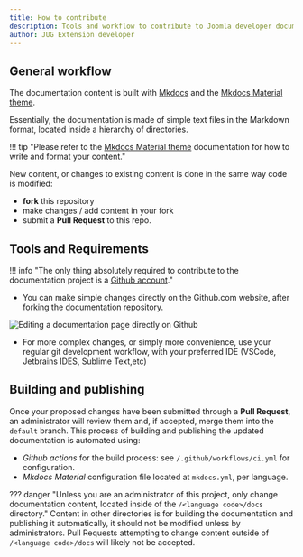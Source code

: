 ```yaml
---
title: How to contribute
description: Tools and workflow to contribute to Joomla developer documentation
author: JUG Extension developer
---
```


## General workflow

The documentation content is built with [Mkdocs](https://www.mkdocs.org/) and the [Mkdocs Material theme](https://squidfunk.github.io/mkdocs-material/).

Essentially, the documentation is made of simple text files in the Markdown format, located inside a hierarchy of directories.

!!! tip "Please refer to the [Mkdocs Material theme](https://squidfunk.github.io/mkdocs-material/) documentation for how to write and format your content."

New content, or changes to existing content is done in the same way code is modified:

- **fork** this repository
- make changes / add content in your fork
- submit a **Pull Request** to this repo. 

## Tools and Requirements

!!! info "The only thing absolutely required to contribute to the documentation project is a [Github account](https://github.com/)."

- You can make simple changes directly on the Github.com website, after forking the documentation repository.

![Editing a documentation page directly on Github](../_images/github-editing.png)

- For more complex changes, or simply more convenience, use your regular git development workflow, with your preferred IDE (VSCode, Jetbrains IDES, Sublime Text,etc)

## Building and publishing

Once your proposed changes have been submitted through a **Pull Request**, an administrator will review them and, if accepted, merge them into the `default` branch. This process of building and publishing the updated documentation is automated using:

- *Github actions* for the build process: see `/.github/workflows/ci.yml` for configuration.
- *Mkdocs Material* configuration file located at `mkdocs.yml`, per language.

??? danger "Unless you are an administrator of this project, only change documentation content, located inside of the `/<language code>/docs` directory."
    Content in other directories is for building the documentation and publishing it automatically, it should not be modified unless by administrators. Pull Requests attempting to change content outside of `/<language code>/docs` will likely not be accepted. 
